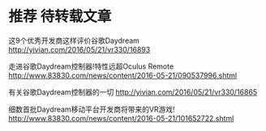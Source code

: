 # 推荐 待转载文章
这9个优秀开发商这样评价谷歌Daydream http://yivian.com/2016/05/21/vr330/16893

走进谷歌Daydream控制器!特性远超Oculus Remote http://www.83830.com/news/content/2016-05-21/090537996.shtml

有关谷歌Daydream控制器的一切 http://yivian.com/2016/05/21/vr330/16865

细数首批Daydream移动平台开发商将带来的VR游戏! http://www.83830.com/news/content/2016-05-21/101652722.shtml
